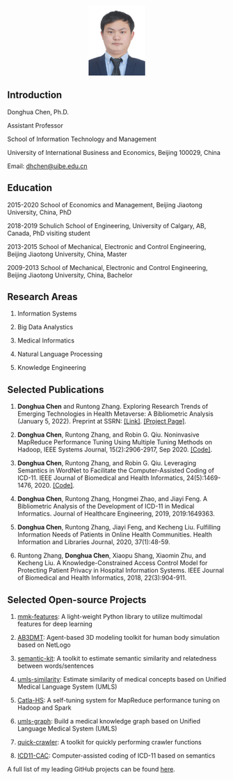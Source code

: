 
<center>
<img src='donghua_chen.jpg' style='width:130px;height:160px'>
</center>

## Introduction
Donghua Chen, Ph.D.

Assistant Professor

School of Information Technology and Management

University of International Business and Economics, Beijing 100029, China

Email: dhchen@uibe.edu.cn

## Education
2015-2020   School of Economics and Management, Beijing Jiaotong University, China, PhD

2018-2019   Schulich School of Engineering, University of Calgary, AB, Canada, PhD visiting student

2013-2015   School of Mechanical, Electronic and Control Engineering, Beijing Jiaotong University, China, Master

2009-2013   School of Mechanical, Electronic and Control Engineering, Beijing Jiaotong University, China, Bachelor


## Research Areas
1. Information Systems

2. Big Data Analystics

3. Medical Informatics

4. Natural Language Processing

5. Knowledge Engineering

## Selected Publications

1. **Donghua Chen** and Runtong Zhang. Exploring Research Trends of Emerging Technologies in Health Metaverse: A Bibliometric Analysis (January 5, 2022). Preprint at SSRN: [[Link]](http://dx.doi.org/10.2139/ssrn.3998068). [[Project Page]](https://health-metaverse.github.io/).

2. **Donghua Chen**, Runtong Zhang, and Robin G. Qiu. Noninvasive MapReduce Performance Tuning Using Multiple Tuning Methods on Hadoop, IEEE Systems Journal, 15(2):2906-2917, Sep 2020. [[Code]](https://github.com/dhchenx/Catla-HS).

3. **Donghua Chen**, Runtong Zhang, and Robin G. Qiu. Leveraging Semantics in WordNet to Facilitate the Computer-Assisted Coding of ICD-11. IEEE Journal of Biomedical and Health Informatics, 24(5):1469-1476, 2020. [[Code]](https://github.com/dhchenx/ICD11-CAC).

4. **Donghua Chen**, Runtong Zhang, Hongmei Zhao, and Jiayi Feng. A Bibliometric Analysis of the Development of ICD-11 in Medical Informatics. Journal of Healthcare Engineering, 2019, 2019:1649363. 

5. **Donghua Chen**, Runtong Zhang, Jiayi Feng, and Kecheng Liu. Fulfilling Information Needs of Patients in Online Health Communities. Health Information and Libraries Journal, 2020, 37(1):48-59. 

6. Runtong Zhang, **Donghua Chen**, Xiaopu Shang, Xiaomin Zhu, and Kecheng Liu. A Knowledge-Constrained Access Control Model for Protecting Patient Privacy in Hospital Information Systems. IEEE Journal of Biomedical and Health Informatics, 2018, 22(3):904-911. 

## Selected Open-source Projects
1. [mmk-features](https://github.com/dhchenx/mmkit-features): A light-weight Python library to utilize multimodal features for deep learning

2. [AB3DMT](https://github.com/dhchenx/AB3DMT): Agent-based 3D modeling toolkit for human body simulation based on NetLogo

3. [semantic-kit](https://github.com/dhchenx/semantic-kit): A toolkit to estimate semantic similarity and relatedness between words/sentences

4. [umls-similarity](https://github.com/dhchenx/umls-similarity): Estimate similarity of medical concepts based on Unified Medical Language System (UMLS)

5. [Catla-HS](https://github.com/dhchenx/Catla-HS): A self-tuning system for MapReduce performance tuning on Hadoop and Spark

6. [umls-graph](https://github.com/dhchenx/umls-graph): Build a medical knowledge graph based on Unified Language Medical System (UMLS)

7. [quick-crawler](https://github.com/dhchenx/quick-crawler): A toolkit for quickly performing crawler functions

8. [ICD11-CAC](https://github.com/dhchenx/ICD11-CAC): Computer-assisted coding of ICD-11 based on semantics

A full list of my leading GitHub projects can be found [here](https://github.com/dhchenx/dhchenx). 




